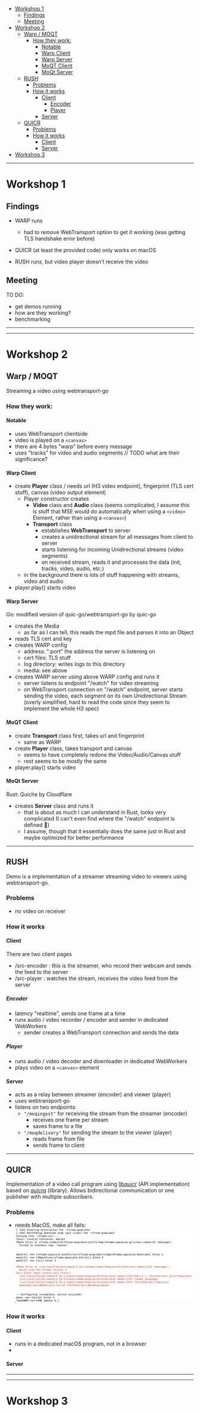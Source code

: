 - [Workshop 1](#workshop-1)
  - [Findings](#findings)
  - [Meeting](#meeting)
- [Workshop 2](#workshop-2)
  - [Warp / MOQT](#warp--moqt)
    - [How they work:](#how-they-work)
      - [Notable](#notable)
      - [Warp Client](#warp-client)
      - [Warp Server](#warp-server)
      - [MoQT Client](#moqt-client)
      - [MoQt Server](#moqt-server)
  - [RUSH](#rush)
    - [Problems](#problems)
    - [How it works](#how-it-works)
      - [Client](#client)
        - [Encoder](#encoder)
        - [Player](#player)
      - [Server](#server)
  - [QUICR](#quicr)
    - [Problems](#problems-1)
    - [How it works](#how-it-works-1)
      - [Client](#client-1)
      - [Server](#server-1)
- [Workshop 3](#workshop-3)

---

# Workshop 1

## Findings

- WARP runs
  - had to remove WebTransport option to get it working (was getting TLS handshake error before)

- QUICR (at least the provided code) only works on macOS

- RUSH runs, but video player doesn't receive the video


## Meeting
TO DO: 
  - get demos running
  - how are they working?
  - benchmarking

---
---

# Workshop 2

## Warp / MOQT

Streaming a video using webtransport-go

### How they work:

#### Notable
  - uses WebTransport clientside
  - video is played on a ``<canvas>``
  - there are 4 bytes "warp" before every message
  - uses "tracks" for video and audio segments // TODO what are their significance?

#### Warp Client
  - create __Player__ class / needs url (H3 video endpoint), fingerprint (TLS cert stuff), canvas (video output element)
    - Player constructor creates 
      - __Video__ class and __Audio__ class (seems complicated, I assume this is stuff that MSE would do automatically when using a ``<video>`` Element, rather than using a ``<canvas>``)
      - __Transport__ class
        - establishes __WebTransport__ to server
        - creates a unidirectional stream for all messages from client to server
        - starts listening for incoming Unidirectional streams (video segments)
        - on received stream, reads it and processes the data (init, tracks, video, audio, etc.)
    - in the background there is lots of stuff happening with streams, video and audio
  - player.play() starts video

#### Warp Server
Go: modified version of quic-go/webtransport-go by quic-go
  - creates the Media
    - as far as I can tell, this reads the mpd file and parses it into an Object
  - reads TLS cert and key
  - creates WARP config
    - address: ":port" the address the server is listening on
    - cert files: TLS stuff
    - log directory: writes logs to this directory
    - media: see above
  - creates WARP server using above WARP config and runs it
    - server listens to endpoint "/watch" for video streaming
    - on WebTransport connection on "/watch" endpoint, server starts sending the video, each segment on its own Unidirectional Stream (overly simplified, hard to read the code since they seem to implement the whole H3 spec)

#### MoQT Client
  - create __Transport__ class first, takes url and fingerprint
    - same as WARP
  - create __Player__ class, takes transport and canvas
    - seems to have completely redone the Video/Audio/Canvas stuff 
    - rest seems to be mostly the same
  - player.play() starts video

#### MoQt Server
Rust: Quiche by Cloudflare
  - creates __Server__ class and runs it
    - that is about as much I can understand in Rust, looks very complicated
     (I can't even find where the "/watch" endpoint is defined 🫣)
    - I assume, though that it essentially does the same just in Rust and maybe optimized for better performance

---

## RUSH

Demo is a implementation of a streamer streaming video to viewers using webtransport-go.

### Problems
  - no video on receiver

### How it works

#### Client

There are two client pages
  - /src-encoder : this is the streamer, who record their webcam and sends the feed to the server
  - /src-player : watches the stream, receives the video feed from the server
  
##### Encoder
  - latency "realtime", sends one frame at a time
  - runs audio / video recorder / encoder and sender in dedicated WebWorkers
    - sender creates a WebTransport connection and sends the data

##### Player
  - runs audio / video decoder and downloader in dedicated WebWorkers
  - plays video on a ``<canvas>`` element

#### Server
  - acts as a relay between streamer (encoder) and viewer (player)
  - uses webtransport-go
  - listens on two endpoints:
    - ``"/moqingest"`` for receiving the stream from the streamer (encoder) 
      - receives one frame per stream
      - saves frame to a file
    - ``"/moqdelivery"`` for sending the stream to the viewer (player)
      - reads frame from file
      - sends frame to client

---

## QUICR

Implementation of a video call program using [libquicr](https://github.com/Quicr/libquicr) (API implementation) based on [quicrq](https://github.com/Quicr/quicrq) (library). Allows bidirectional communication or one publisher with multiple subscribers.

### Problems
-  needs MacOS, make all fails:
![Rush make error](rush-make-error.png "make error building rush project")

### How it works

#### Client
  - runs in a dedicated macOS program, not in a browser
  - 

#### Server

---
---

# Workshop 3
